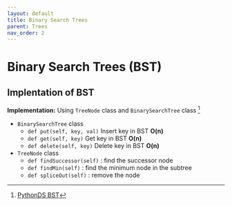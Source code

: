 ```yaml
---
layout: default
title: Binary Search Trees
parent: Trees
nav_order: 2
---
```




# Binary Search Trees (BST)



## Implentation of BST

**Implementation:** Using `TreeNode` class and `BinarySearchTree` class [^bst_implementation]

- `BinarySearchTree` class
  - `def put(self, key, val)` Insert key in BST **O(n)**
  - `def get(self, key)` Get key in BST **O(n)**
  - `def delete(self, key)` Delete key in BST **O(n)**
- `TreeNode` class
  - `def findSuccessor(self)` : find the successor node
  - `def findMin(self)` : find the minimum node in the subtree
  - `def spliceOut(self)` : remove the node







[^bst_implementation]: [PythonDS BST](https://runestone.academy/ns/books/published/pythonds/Trees/BinarySearchTrees.html)